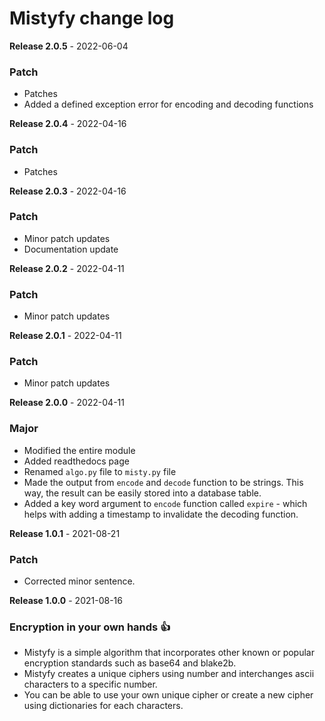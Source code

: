 # Mistyfy change log

**Release 2.0.5** - 2022-06-04
### Patch
* Patches
* Added a defined exception error for encoding and decoding functions

**Release 2.0.4** - 2022-04-16
### Patch
* Patches

**Release 2.0.3** - 2022-04-16
### Patch
* Minor patch updates
* Documentation update


**Release 2.0.2** - 2022-04-11
### Patch
* Minor patch updates


**Release 2.0.1** - 2022-04-11
### Patch
* Minor patch updates


**Release 2.0.0** - 2022-04-11
### Major
* Modified the entire module
* Added readthedocs page
* Renamed `algo.py` file to `misty.py` file
* Made the output from `encode` and `decode` function to be strings. This way, the result can be
easily stored into a database table.
* Added a key word argument to `encode` function called `expire` - which helps with adding a timestamp to 
invalidate the decoding function.
  

**Release 1.0.1** - 2021-08-21
### Patch
* Corrected minor sentence.

**Release 1.0.0** - 2021-08-16
### Encryption in your own hands 👍
* Mistyfy is a simple algorithm that incorporates other known or popular encryption standards such as base64 and blake2b.
* Mistyfy creates a unique ciphers using number and interchanges ascii characters to a specific number.
* You can be able to use your own unique cipher or create a new cipher using dictionaries for each characters.